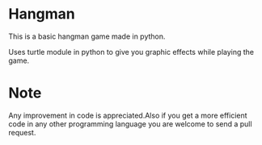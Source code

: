 # Hangman

This is a basic hangman game made in python.

Uses turtle module in python to give you graphic effects while playing the game.

# Note

Any improvement in code is appreciated.Also if you get a more efficient code in any other programming language you are welcome to send a pull request.

